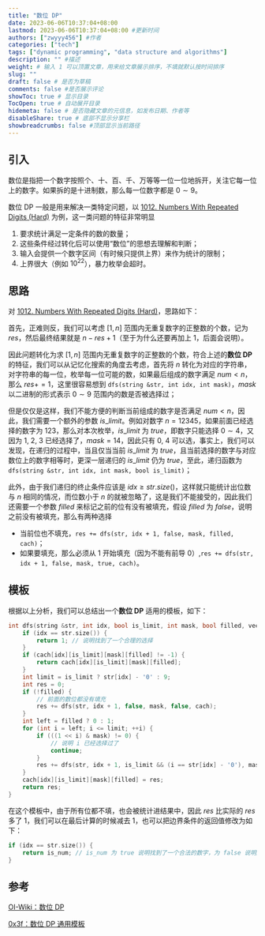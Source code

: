```yaml
---
title: "数位 DP"
date: 2023-06-06T10:37:04+08:00
lastmod: 2023-06-06T10:37:04+08:00 #更新时间
authors: ["zwyyy456"] #作者
categories: ["tech"]
tags: ["dynamic programming", "data structure and algorithms"]
description: "" #描述
weight: # 输入 1 可以顶置文章，用来给文章展示排序，不填就默认按时间排序
slug: ""
draft: false # 是否为草稿
comments: false #是否展示评论
showToc: true # 显示目录
TocOpen: true # 自动展开目录
hidemeta: false # 是否隐藏文章的元信息，如发布日期、作者等
disableShare: true # 底部不显示分享栏
showbreadcrumbs: false #顶部显示当前路径
---
```

## 引入
数位是指把一个数字按照个、十、百、千、万等等一位一位地拆开，关注它每一位上的数字。如果拆的是十进制数，那么每一位数字都是 $0\sim 9$。

数位 DP 一般是用来解决一类特定问题，以 [1012. Numbers With Repeated Digits (Hard)](https://leetcode.com/problems/numbers-with-repeated-digits/) 为例，这一类问题的特征非常明显
1. 要求统计满足一定条件的数的数量；
2. 这些条件经过转化后可以使用“数位”的思想去理解和判断；
3. 输入会提供一个数字区间（有时候只提供上界）来作为统计的限制；
4. 上界很大（例如 $10^{22}$），暴力枚举会超时。

## 思路
对 [1012. Numbers With Repeated Digits (Hard)](https://leetcode.com/problems/numbers-with-repeated-digits/)，思路如下：

首先，正难则反，我们可以考虑 $[1, n]$ 范围内无重复数字的正整数的个数，记为 $res$，然后最终结果就是 $n - res + 1$（至于为什么还要再加上 $1$，后面会说明）。

因此问题转化为求 $[1, n]$ 范围内无重复数字的正整数的个数，符合上述的**数位 DP** 的特征，我们可以从记忆化搜索的角度去考虑，首先将 $n$ 转化为对应的字符串，对字符串的每一位，枚举每一位可能的数，如果最后组成的数字满足 $num < n$，那么 $res += 1$，这里很容易想到 `dfs(string &str, int idx, int mask)`，$mask$ 以二进制的形式表示 $0\sim 9$ 范围内的数是否被选择过；

但是仅仅是这样，我们不能方便的判断当前组成的数字是否满足 $num < n$，因此，我们需要一个额外的参数 $is\_limit$。例如对数字 $n = 12345$，如果前面已经选择的数字为 $123$，那么对本次枚举，$is\_limit$ 为 $true$，即数字只能选择 $0\sim4$，又因为 $1,\ 2,\ 3$ 已经选择了，$mask = 14$，因此只有 $0,\ 4$ 可以选，事实上，我们可以发现，在递归的过程中，当且仅当当前 $is\_limit$ 为 $true$，且当前选择的数字与对应数位上的数字相等时，更深一层递归的 $is\_limit$ 仍为 $true$，至此，递归函数为 `dfs(string &str, int idx, int mask, bool is_limit)`；

此外，由于我们递归的终止条件应该是 $idx \geq str.size()$，这样就只能统计出位数与 $n$ 相同的情况，而位数小于 $n$ 的就被忽略了，这是我们不能接受的，因此我们还需要一个参数 $filled$ 来标记之前的位有没有被填充，假设 $filled$ 为 $false$，说明之前没有被填充，那么有两种选择
- 当前位也不填充，`res += dfs(str, idx + 1, false, mask, filled, cach)`；
- 如果要填充，那么必须从 $1$ 开始填充（因为不能有前导 $0$）,`res += dfs(str, idx + 1, false, mask, true, cach)`。

## 模板
根据以上分析，我们可以总结出一个**数位 DP** 适用的模板，如下：
```cpp
int dfs(string &str, int idx, bool is_limit, int mask, bool filled, vector<vector<vector<vector<int>>>> &cach) {
    if (idx == str.size()) {
        return 1; // 说明找到了一个合理的选择
    }
    if (cach[idx][is_limit][mask][filled] != -1) {
        return cach[idx][is_limit][mask][filled];
    }
    int limit = is_limit ? str[idx] - '0' : 9;
    int res = 0;
    if (!filled) {
        // 前面的数位都没有填充
        res += dfs(str, idx + 1, false, mask, false, cach);
    }
    int left = filled ? 0 : 1;
    for (int i = left; i <= limit; ++i) {
        if (((1 << i) & mask) != 0) {
            // 说明 i 已经选择过了
            continue;
        }
        res += dfs(str, idx + 1, is_limit && (i == str[idx] - '0'), mask | (1 << i), true, cach);
    }
    cach[idx][is_limit][mask][filled] = res;
    return res;
}
```

在这个模板中，由于所有位都不填，也会被统计进结果中，因此 $res$ 比实际的 $res$ 多了 $1$，我们可以在最后计算的时候减去 $1$，也可以把边界条件的返回值修改为如下：
```cpp
if (idx == str.size()) {
    return is_num; // is_num 为 true 说明找到了一个合法的数字，为 false 说明所有位都不填
}
```

## 参考
[OI-Wiki：数位 DP](https://oi-wiki.org/dp/number/)

[0x3f：数位 DP 通用模板](https://leetcode.cn/problems/numbers-with-repeated-digits/solutions/1748539/by-endlesscheng-c5vg/)
